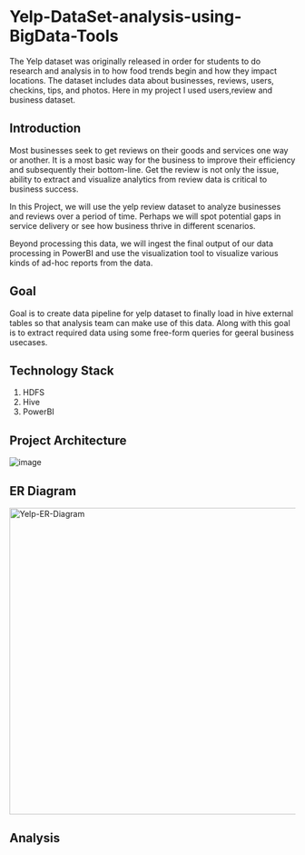 # Yelp-DataSet-analysis-using-BigData-Tools
The Yelp dataset was originally released in order for students to do research and analysis in to how food trends begin and how they impact locations. The dataset includes data about businesses, reviews, users, checkins, tips, and photos. Here in my project I used users,review and business dataset.


## Introduction
Most businesses seek to get reviews on their goods and services one way or another. It is a most basic way for the business to improve their efficiency and subsequently their bottom-line. Get the review is not only the issue, ability to extract and visualize analytics from review data is critical to business success.

In this Project, we will use the yelp review dataset to analyze businesses and reviews over a period of time. Perhaps we will spot potential gaps in service delivery or see how business thrive in different scenarios.

Beyond processing this data, we will ingest the final output of our data processing in PowerBI and use the visualization tool to visualize various kinds of ad-hoc reports from the data.

## Goal
Goal is to create data pipeline for yelp dataset to finally load in hive external tables so that analysis team can make use of this data. Along with this goal is to extract required data using some free-form queries for geeral business usecases.

## Technology Stack
1. HDFS
2. Hive
3. PowerBI

## Project Architecture

![image](https://user-images.githubusercontent.com/100192175/158570014-b898e40e-586f-41f2-ba52-9a4b3e798653.png)

## ER Diagram
<img width="540" alt="Yelp-ER-Diagram" src="https://user-images.githubusercontent.com/100192175/158572672-48e74fbd-1fc5-4955-a7f2-0e3a4251a2e7.png">

## Analysis
